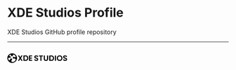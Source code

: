 # XDE Studios Profile
XDE Studios GitHub profile repository

---

<a href="https://xdestudios.com/" target="_blank"><img style="height: 22px; margin: 12px; margin-left: 0;" src="https://raw.githubusercontent.com/xde-studios-projects/.github/main/assets/logo-horizontal.svg" alt="XDE Studios"/></a>
